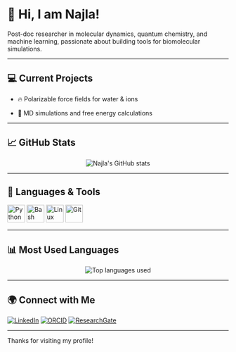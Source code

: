 # 👋 Hi, I am Najla!

Post-doc researcher in molecular dynamics, quantum chemistry, and machine learning, passionate about building tools for biomolecular simulations.

---

## 💻 Current Projects
- 🔥 Polarizable force fields for water & ions

- 🧪 MD simulations and free energy calculations

---

## 📈 GitHub Stats

<p align="center">
  <img src="https://github-readme-stats.vercel.app/api?username=najla23&show_icons=true&theme=radical" alt="Najla's GitHub stats" />
</p>

---

## 🐧 Languages & Tools

<p>
  <img src="https://cdn.jsdelivr.net/gh/devicons/devicon/icons/python/python-original.svg" width="40" alt="Python"/>
  <img src="https://cdn.jsdelivr.net/gh/devicons/devicon/icons/bash/bash-original.svg" width="40" alt="Bash"/>
  <img src="https://cdn.jsdelivr.net/gh/devicons/devicon/icons/linux/linux-original.svg" width="40" alt="Linux"/>
  <img src="https://cdn.jsdelivr.net/gh/devicons/devicon/icons/git/git-original.svg" width="40" alt="Git"/>
</p>

---

## 📊 Most Used Languages

<p align="center">
  <img src="https://github-readme-stats.vercel.app/api/top-langs/?username=najla23&layout=compact&theme=radical" alt="Top languages used" />
</p>

---

## 🌍 Connect with Me

[![LinkedIn](https://img.shields.io/badge/LinkedIn-najla23-blue?style=flat-square&logo=linkedin)](https://www.linkedin.com/in/najla-hosseini-53545a76/)
[![ORCID](https://img.shields.io/badge/ORCID-0000--0002--9610--5151-a6ce39?style=flat-square&logo=orcid)](https://orcid.org/0000-0002-9610-5151)
[![ResearchGate](https://img.shields.io/badge/ResearchGate-Follow-00CCBB?style=flat-square&logo=researchgate)](https://www.researchgate.net/profile/A-Najla-Hosseini?ev=hdr_xprf)

---

 Thanks for visiting my profile!

